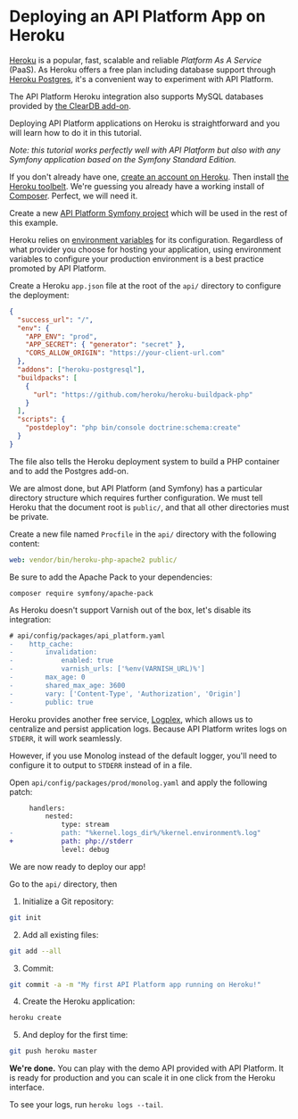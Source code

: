 # Deploying an API Platform App on Heroku

[Heroku](https://www.heroku.com) is a popular, fast, scalable and reliable _Platform As A Service_ (PaaS). As Heroku offers a
free plan including database support through [Heroku Postgres](https://www.heroku.com/postgres), it's a convenient way
to experiment with API Platform.

The API Platform Heroku integration also supports MySQL databases provided by [the ClearDB add-on](https://addons.heroku.com/cleardb).

Deploying API Platform applications on Heroku is straightforward and you will learn how to do it in this tutorial.

_Note: this tutorial works perfectly well with API Platform but also with any Symfony application based on the Symfony Standard
Edition._

If you don't already have one, [create an account on Heroku](https://signup.heroku.com/signup/dc). Then install [the Heroku
toolbelt](https://devcenter.heroku.com/articles/getting-started-with-php#set-up). We're guessing you already
have a working install of [Composer](https://getcomposer.org/). Perfect, we will need it.

Create a new [API Platform Symfony project](symfony/index.md) which will be used in the rest of this example.

Heroku relies on [environment variables](https://devcenter.heroku.com/articles/config-vars) for its configuration. Regardless
of what provider you choose for hosting your application, using environment variables to configure your production environment
is a best practice promoted by API Platform.

Create a Heroku `app.json` file at the root of the `api/` directory to configure the deployment:

```json
{
  "success_url": "/",
  "env": {
    "APP_ENV": "prod",
    "APP_SECRET": { "generator": "secret" },
    "CORS_ALLOW_ORIGIN": "https://your-client-url.com"
  },
  "addons": ["heroku-postgresql"],
  "buildpacks": [
    {
      "url": "https://github.com/heroku/heroku-buildpack-php"
    }
  ],
  "scripts": {
    "postdeploy": "php bin/console doctrine:schema:create"
  }
}
```

The file also tells the Heroku deployment system to build a PHP container and to add the Postgres add-on.

We are almost done, but API Platform (and Symfony) has a particular directory structure which requires further configuration.
We must tell Heroku that the document root is `public/`, and that all other directories must be private.

Create a new file named `Procfile` in the `api/` directory with the following content:

```yaml
web: vendor/bin/heroku-php-apache2 public/
```

Be sure to add the Apache Pack to your dependencies:

```console
composer require symfony/apache-pack
```

As Heroku doesn't support Varnish out of the box, let's disable its integration:

```diff
# api/config/packages/api_platform.yaml
-    http_cache:
-        invalidation:
-            enabled: true
-            varnish_urls: ['%env(VARNISH_URL)%']
-        max_age: 0
-        shared_max_age: 3600
-        vary: ['Content-Type', 'Authorization', 'Origin']
-        public: true
```

Heroku provides another free service, [Logplex](https://devcenter.heroku.com/articles/logplex), which allows us to centralize
and persist application logs. Because API Platform writes logs on `STDERR`, it will work seamlessly.

However, if you use Monolog instead of the default logger, you'll need to configure it to output to `STDERR` instead of
in a file.

Open `api/config/packages/prod/monolog.yaml` and apply the following patch:

```diff
     handlers:
         nested:
             type: stream
-            path: "%kernel.logs_dir%/%kernel.environment%.log"
+            path: php://stderr
             level: debug
```

We are now ready to deploy our app!

Go to the `api/` directory, then

1. Initialize a Git repository:

```bash
git init
```

2. Add all existing files:

```bash
git add --all
```

3. Commit:

```bash
git commit -a -m "My first API Platform app running on Heroku!"
```

4. Create the Heroku application:

```bash
heroku create
```

5. And deploy for the first time:

```bash
git push heroku master
```

**We're done.** You can play with the demo API provided with API Platform. It is ready for production and you
can scale it in one click from the Heroku interface.

To see your logs, run `heroku logs --tail`.
